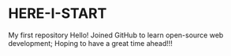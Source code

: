 # HERE-I-START
My first repository
Hello! Joined GitHub to learn open-source web development; Hoping to have a great time ahead!!!
